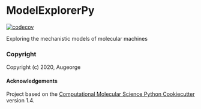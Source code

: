 ModelExplorerPy
==============================
[//]: # (Badges)
[![codecov](https://codecov.io/gh/REPLACE_WITH_OWNER_ACCOUNT/ModelExplorerPy/branch/master/graph/badge.svg)](https://codecov.io/gh/REPLACE_WITH_OWNER_ACCOUNT/ModelExplorerPy/branch/master)


Exploring the mechanistic models of molecular machines

### Copyright

Copyright (c) 2020, Augeorge


#### Acknowledgements
 
Project based on the 
[Computational Molecular Science Python Cookiecutter](https://github.com/molssi/cookiecutter-cms) version 1.4.
